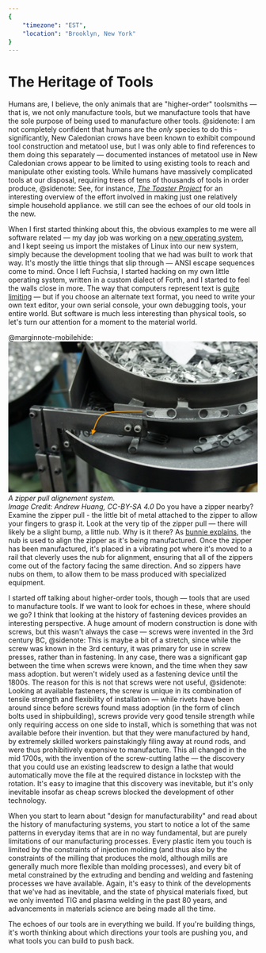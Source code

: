```yaml
---
{
	"timezone": "EST",
	"location": "Brooklyn, New York"
}
---
```

# The Heritage of Tools

Humans are, I believe, the only animals that are "higher-order" toolsmiths — that is, we not only manufacture tools, but we manufacture tools that have the sole purpose of being used to manufacture other tools.
@sidenote: I am not completely confident that humans are the *only* species to do this - significantly, New Caledonian crows have been known to exhibit compound tool construction and metatool use, but I was only able to find references to them doing this separately — documented instances of metatool use in New Caledonian crows appear to be limited to using existing tools to reach and manipulate other existing tools.
While humans have massively complicated tools at our disposal, requiring trees of tens of thousands of tools in order produce,
@sidenote: See, for instance, [*The Toaster Project*](https://www.thomasthwaites.com/the-toaster-project/) for an interesting overview of the effort involved in making just one relatively simple household appliance.
we still can see the echoes of our old tools in the new.

When I first started thinking about this, the obvious examples to me were all software related — my day job was working on a [new operating system](https://fuchsia.dev/), and I kept seeing us import the mistakes of Linux into our new system, simply because the development tooling that we had was built to work that way. It's mostly the little things that slip through — ANSI escape sequences come to mind. Once I left Fuchsia, I started hacking on my own little operating system, written in a custom dialect of Forth, and I started to feel the walls close in more. The way that computers represent text is [quite limiting](https://modelviewculture.com/pieces/i-can-text-you-a-pile-of-poo-but-i-cant-write-my-name) — but if you choose an alternate text format, you need to write your own text editor, your own serial console, your own debugging tools, your entire world. But software is much less interesting than physical tools, so let's turn our attention for a moment to the material world.

@marginnote-mobilehide: <img src="/img/post/tool-heritage/zip-align.jpg" alt="A pot full of zipper pulls, with a spiral going along the inside leading to a rail, where some of the zippers fall through and others hang on"/> *A zipper pull alignement system.<br>Image Credit: Andrew Huang, CC-BY-SA 4.0*
Do you have a zipper nearby? Examine the zipper pull - the little bit of metal attached to the zipper to allow your fingers to grasp it. Look at the very tip of the zipper pull — there will likely be a slight bump, a little nub. Why is it there? As [bunnie explains](https://www.bunniestudios.com/blog/?p=4364), the nub is used to align the zipper as it's being manufactured. Once the zipper has been manufactured, it's placed in a vibrating pot where it's moved to a rail that cleverly uses the nub for alignment, ensuring that all of the zippers come out of the factory facing the same direction. And so zippers have nubs on them, to allow them to be mass produced with specialized equipment.

I started off talking about higher-order tools, though — tools that are used to manufacture tools. If we want to look for echoes in these, where should we go? I think that looking at the history of fastening devices provides an interesting perspective. A huge amount of modern construction is done with screws, but this wasn't always the case — screws were invented in the 3rd century BC,
@sidenote: This is maybe a bit of a stretch, since while the screw was known in the 3rd century, it was primary for use in screw presses, rather than in fastening. In any case, there was a significant gap between the time when screws were known, and the time when they saw mass adoption.
but weren't widely used as a fastening device until the 1800s. The reason for this is not that screws were not useful,
@sidenote: Looking at available fasteners, the screw is unique in its combination of tensile strength and flexibility of installation — while rivets have been around since before screws found mass adoption (in the form of clinch bolts used in shipbuilding), screws provide very good tensile strength while only requiring access on one side to install, which is something that was not available before their invention.
but that they were manufactured by hand, by extremely skilled workers painstakingly filing away at round rods, and were thus prohibitively expensive to manufacture. This all changed in the mid 1700s, with the invention of the screw-cutting lathe — the discovery that you could use an existing leadscrew to design a lathe that would automatically move the file at the required distance in lockstep with the rotation. It's easy to imagine that this discovery was inevitable, but it's only inevitable insofar as cheap screws blocked the development of other technology.

When you start to learn about "design for manufacturability" and read about the history of manufacturing systems, you start to notice a lot of the same patterns in everyday items that are in no way fundamental, but are purely limitations of our manufacturing processes. Every plastic item you touch is limited by the constraints of injection molding (and thus also by the constraints of the milling that produces the mold, although mills are generally much more flexible than molding processes), and every bit of metal constrained by the extruding and bending and welding and fastening processes we have available. Again, it's easy to think of the developments that we've had as inevitable, and the state of physical materials fixed, but we only invented TIG and plasma welding in the past 80 years, and advancements in materials science are being made all the time.

The echoes of our tools are in everything we build. If you're building things, it's worth thinking about which directions your tools are pushing you, and what tools you can build to push back.
